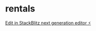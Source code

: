 # rentals

[Edit in StackBlitz next generation editor ⚡️](https://stackblitz.com/~/github.com/OmarAtg-dev/rentals)